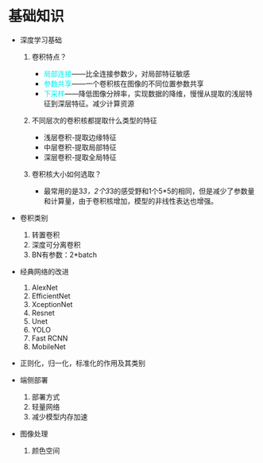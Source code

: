 # 基础知识

- 深度学习基础
    
    1. 卷积特点？
        - <font color=LightSteelGreen>局部连接</font>——比全连接参数少，对局部特征敏感
        - <font color=LightSteelGreen>参数共享</font>——一个卷积核在图像的不同位置参数共享
        - <font color=LightSteelGreen>下采样</font>——降低图像分辨率，实现数据的降维，慢慢从提取的浅层特征到深层特征。减少计算资源

    2. 不同层次的卷积核都提取什么类型的特征
        - 浅层卷积-提取边缘特征
        - 中层卷积-提取局部特征
        - 深层卷积-提取全局特征

    3. 卷积核大小如何选取？
        - 最常用的是3*3，2个3*3的感受野和1个5*5的相同，但是减少了参数量和计算量，由于卷积核增加，模型的非线性表达也增强。

- 卷积类别
    1. 转置卷积
    2. 深度可分离卷积
    3. BN有参数：2*batch
- 经典网络的改进
    1. AlexNet
    2. EfficientNet
    3. XceptionNet
    4. Resnet
    5. Unet
    6. YOLO
    7. Fast RCNN
    8. MobileNet
- 正则化，归一化，标准化的作用及其类别
- 端侧部署
    1. 部署方式
    2. 轻量网络
    3. 减少模型内存加速
- 图像处理
    1. 颜色空间
    